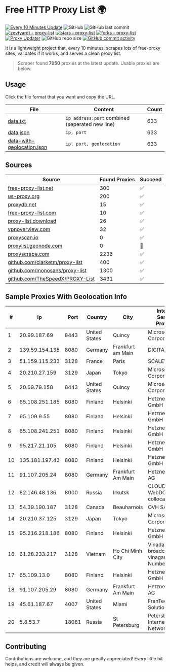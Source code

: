 
# Free HTTP Proxy List 🌍

[![Every 10 Minutes Update](https://github.com/mertguvencli/http-proxy-list/actions/workflows/main.yml/badge.svg?branch=main)](https://github.com/mertguvencli/http-proxy-list/actions/workflows/main.yml)
![GitHub](https://img.shields.io/github/license/mertguvencli/http-proxy-list)
![GitHub last commit](https://img.shields.io/github/last-commit/mertguvencli/http-proxy-list)
[![zevtyardt - proxy-list](https://img.shields.io/static/v1?label=zevtyardt&message=proxy-list&color=blue&logo=github)](https://github.com/zevtyardt/proxy-list "Go to GitHub repo")
[![stars - proxy-list](https://img.shields.io/github/stars/zevtyardt/proxy-list?style=social)](https://github.com/zevtyardt/proxy-list)
[![forks - proxy-list](https://img.shields.io/github/forks/zevtyardt/proxy-list?style=social)](https://github.com/zevtyardt/proxy-list)
[![Proxy Updater](https://github.com/zevtyardt/proxy-list/workflows/Proxy%20Updater/badge.svg)](https://github.com/zevtyardt/proxy-list/actions?query=workflow:"Proxy+Updater")
![GitHub repo size](https://img.shields.io/github/repo-size/zevtyardt/proxy-list)
[![GitHub commit activity](https://img.shields.io/github/commit-activity/m/zevtyardt/proxy-list?logo=commits)](https://github.com/zevtyardt/proxy-list/commits/main)

It is a lightweight project that, every 10 minutes, scrapes lots of free-proxy sites, validates if it works, and serves a clean proxy list.

> Scraper found **7950** proxies at the latest update. Usable proxies are below.

## Usage

Click the file format that you want and copy the URL.

|File|Content|Count|
|----|-------|-----|
|[data.txt](https://raw.githubusercontent.com/mertguvencli/http-proxy-list/main/proxy-list/data.txt)|`ip_address:port` combined (seperated new line)|633|
|[data.json](https://raw.githubusercontent.com/mertguvencli/http-proxy-list/main/proxy-list/data.json)|`ip, port`|633|
|[data-with-geolocation.json](https://raw.githubusercontent.com/mertguvencli/http-proxy-list/main/proxy-list/data-with-geolocation.json)|`ip, port, geolocation`|633|

## Sources

|Source|Found Proxies|Succeed|
|------|-------------|-------|
|[free-proxy-list.net](https://free-proxy-list.net)|300|✅|
|[us-proxy.org](https://www.us-proxy.org)|200|✅|
|[proxydb.net](http://proxydb.net)|15|✅|
|[free-proxy-list.com](https://free-proxy-list.com/?page=&port=&type%5B%5D=http&type%5B%5D=https&up_time=0&search=Search)|10|✅|
|[proxy-list.download](https://www.proxy-list.download/HTTP)|26|✅|
|[vpnoverview.com](https://vpnoverview.com/privacy/anonymous-browsing/free-proxy-servers)|32|✅|
|[proxyscan.io](https://www.proxyscan.io)|0|✅|
|[proxylist.geonode.com](https://proxylist.geonode.com/api/proxy-list?limit=300&page=1&sort_by=lastChecked&sort_type=desc&protocols=http,https)|0|🚫|
|[proxyscrape.com](https://api.proxyscrape.com/v2/?request=displayproxies&protocol=http&timeout=10000&country=all&ssl=all&anonymity=all)|2236|✅|
|[github.com/clarketm/proxy-list](https://raw.githubusercontent.com/clarketm/proxy-list/master/proxy-list-raw.txt)|400|✅|
|[github.com/monosans/proxy-list](https://raw.githubusercontent.com/monosans/proxy-list/main/proxies/http.txt)|1300|✅|
|[github.com/TheSpeedX/PROXY-List](https://raw.githubusercontent.com/TheSpeedX/PROXY-List/master/http.txt)|3431|✅|


## Sample Proxies With Geolocation Info

|#|Ip|Port|Country|City|Internet Service Provider|
|-|--|----|-------|----|-------------------------|
|1|20.99.187.69|8443|United States|Quincy|Microsoft Corporation|
|2|139.59.154.135|8080|Germany|Frankfurt am Main|DIGITALOCEAN|
|3|51.159.115.233|3128|France|Paris|SCALEWAY|
|4|20.210.27.159|3129|Japan|Tokyo|Microsoft Corporation|
|5|20.69.79.158|8443|United States|Quincy|Microsoft Corporation|
|6|65.108.251.185|8080|Finland|Helsinki|Hetzner Online GmbH|
|7|65.109.9.55|8080|Finland|Helsinki|Hetzner Online GmbH|
|8|65.108.241.251|8080|Finland|Helsinki|Hetzner Online GmbH|
|9|95.217.21.105|8080|Finland|Helsinki|Hetzner Online GmbH|
|10|135.181.197.43|8080|Finland|Helsinki|Hetzner Online GmbH|
|11|91.107.205.24|8080|Germany|Frankfurt Am Main|Hetzner Online AG|
|12|82.146.48.136|8000|Russia|Irkutsk|CLOUD WebDC collocation|
|13|54.39.190.187|3128|Canada|Beauharnois|OVH SAS|
|14|20.210.37.125|3129|Japan|Tokyo|Microsoft Corporation|
|15|95.216.218.186|8080|Finland|Helsinki|Hetzner Online GmbH|
|16|61.28.233.217|3128|Vietnam|Ho Chi Minh City|Vinadata broadcast via vinagame AS Number|
|17|65.109.13.0|8080|Finland|Helsinki|Hetzner Online GmbH|
|18|91.107.205.29|8080|Germany|Frankfurt Am Main|Hetzner Online AG|
|19|45.61.187.67|4007|United States|Miami|FranTech Solutions|
|20|5.8.53.7|18081|Russia|St Petersburg|Petersburg Internet Network ltd|



## Contributing

Contributions are welcome, and they are greatly appreciated! Every
little bit helps, and credit will always be given.


